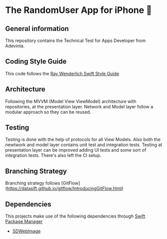 # The RandomUser App for iPhone  


## General information
This repository contains the Technical Test for Apps Developer from Adevinta.


## Coding Style Guide

This code follows the [Ray Wenderlich Swift Style Guide](https://github.com/raywenderlich/swift-style-guide)


## Architecture

Following the MVVM (Model View ViewModel) architecture with repositories, at the presentation layer. Network and Model layer follow a modular approach so they can be reused. 


## Testing

Testing is done with the help of protocols for all View Models. Also both the newtwork and model layer contains unit test and integration tests. Testing at presentation layer can be improved adding UI tests and some sort of integration tests. There's also left the CI setup.


## Branching Strategy

Branching strategy follows [GitFlow] (https://datasift.github.io/gitflow/IntroducingGitFlow.html)


## Dependencies

This projects make use of the following dependencies through [Swift Package Manager](https://github.com/apple/swift-package-manager/tree/master/Documentation)

* [SDWebImage](https://github.com/SDWebImage/SDWebImage)
